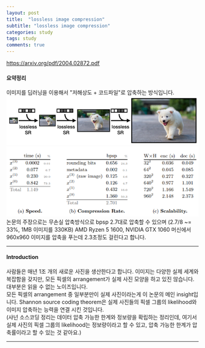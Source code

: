 ```yaml
---
layout: post
title:  "lossless image compression"
subtitle: "lossless image compression"
categories: study
tags: study
comments: true
---
```

https://arxiv.org/pdf/2004.02872.pdf  

#### 요약정리
이미지를 딥러닝을 이용해서 "저해상도 + 코드파일"로 압축하는 방식입니다.  
![1](../assets/img/lossless/1.png)  
![2](../assets/img/lossless/2.png)  
논문의 주장으로는 무손실 압축방식으로
bpsp 2.7대로 압축할 수 있으며 (2.7/8 ~= 33%, 1MB 이미지를 330KB)
AMD Ryzen 5 1600, NVIDIA GTX 1060 머신에서 960x960 이미지를 압축을 푸는데 2.3초정도 걸린다고 합니다.

---

#### Introduction
사람들은 매년 1조 개의 새로운 사진을 생산한다고 합니다. 이미지는 다양한 실제 세계와 복잡함을 갖지만, 모든 픽셀의 arrangement가 실제 사진 모양을 하고 있진 않습니다. 대부분은 읽을 수 없는 노이즈입니다.  
모든 픽셀의 arrangement 중 일부분만이 실제 사진이라는게 이 논문의 메인 insight입니다. Shannon source coding theorem은 실제 사진들의 픽셀 그룹의 likelihood와 이미지 압축하는 능력을 연결 시킨 것입니다.  
(샤넌 소스코딩 정리는 데이터 압축 가능한 한계와 정보량을 확립하는 정리인데, 여기서 실제 사진의 픽셀 그룹의 likelihood는 정보량이라고 할 수 있고, 압축 가능한 한계가 압축률이라고 할 수 있는 것 같아요.)  

---